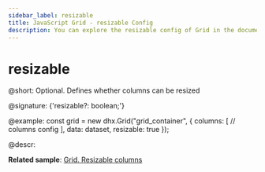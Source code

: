 ```yaml
---
sidebar_label: resizable
title: JavaScript Grid - resizable Config 
description: You can explore the resizable config of Grid in the documentation of the DHTMLX JavaScript UI library. Browse developer guides and API reference, try out code examples and live demos, and download a free 30-day evaluation version of DHTMLX Suite.
---
```


# resizable

@short: Optional. Defines whether columns can be resized

@signature: {'resizable?: boolean;'}

@example:
const grid = new dhx.Grid("grid_container", {
    columns: [
        // columns config
    ],
    data: dataset,
    resizable: true
});

@descr:

**Related sample**: [Grid. Resizable columns](https://snippet.dhtmlx.com/aeqzuks0)

[comment]: # (@related:grid/initialization.md#initialize-grid grid/configuration.md#resizable-columns)
